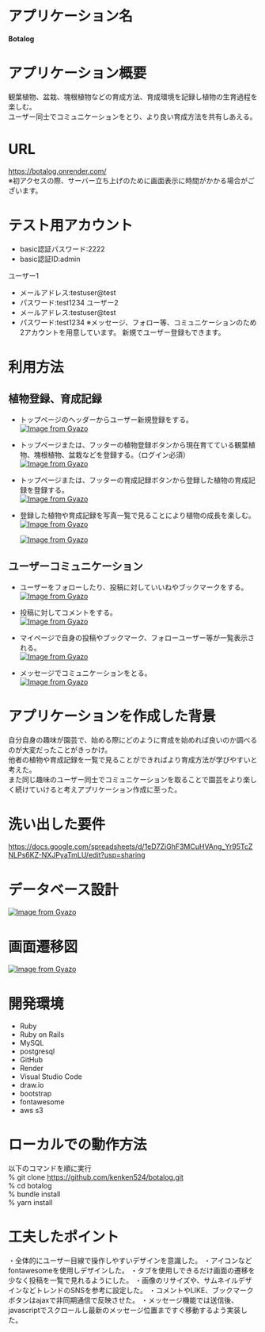 # アプリケーション名

**Botalog**

# アプリケーション概要

観葉植物、盆栽、塊根植物などの育成方法、育成環境を記録し植物の生育過程を楽しむ。
<br>ユーザー同士でコミュニケーションをとり、より良い育成方法を共有しあえる。

# URL

https://botalog.onrender.com/
<br>※初アクセスの際、サーバー立ち上げのために画面表示に時間がかかる場合がございます。

# テスト用アカウント

- basic認証パスワード:2222
- basic認証ID:admin

ユーザー1

- メールアドレス:testuser@test
- パスワード:test1234
  ユーザー2
- メールアドレス:testuser@test
- パスワード:test1234
  ※メッセージ、フォロー等、コミュニケーションのため2アカウントを用意しています。
  新規でユーザー登録もできます。

# 利用方法

## 植物登録、育成記録

- トップページのヘッダーからユーザー新規登録をする。<br>
  [![Image from Gyazo](https://i.gyazo.com/204eca3ea8697febb1e3867c749548ea/thumb/300#.gif)](https://gyazo.com/204eca3ea8697febb1e3867c749548ea)

- トップページまたは、フッターの植物登録ボタンから現在育てている観葉植物、塊根植物、盆栽などを登録する。（ログイン必須）<br>
  [![Image from Gyazo](https://i.gyazo.com/7b8f35f1166974525b33c38caca29f34/thumb/300#.gif)](https://gyazo.com/7b8f35f1166974525b33c38caca29f34)

- トップページまたは、フッターの育成記録ボタンから登録した植物の育成記録を登録する。<br>
  [![Image from Gyazo](https://i.gyazo.com/94c4120f51469003b87d7e87f1331a2e/thumb/300#.gif)](https://gyazo.com/94c4120f51469003b87d7e87f1331a2e)

- 登録した植物や育成記録を写真一覧で見ることにより植物の成長を楽しむ。<br>
  [![Image from Gyazo](https://i.gyazo.com/953e71b10a505250c73ba16bc443d54e/thumb/300#.gif)](https://gyazo.com/953e71b10a505250c73ba16bc443d54e)

  [![Image from Gyazo](https://i.gyazo.com/22434a1417f463853786879f5891f5ef/thumb/300#.gif)](https://gyazo.com/22434a1417f463853786879f5891f5ef)

## ユーザーコミュニケーション

- ユーザーをフォローしたり、投稿に対していいねやブックマークをする。<br>
  [![Image from Gyazo](https://i.gyazo.com/6e877c31c4a3012c171099f002408a73/thumb/300#.gif)](https://gyazo.com/6e877c31c4a3012c171099f002408a73)

- 投稿に対してコメントをする。<br>
  [![Image from Gyazo](https://i.gyazo.com/97b68b772b3a40277f9c8f57af4f4f7e/thumb/300#.gif)](https://gyazo.com/97b68b772b3a40277f9c8f57af4f4f7e)

- マイページで自身の投稿やブックマーク、フォローユーザー等が一覧表示される。<br>
  [![Image from Gyazo](https://i.gyazo.com/a1b391635a34b4b4dcf790309cf10492/thumb/300#.gif)](https://gyazo.com/a1b391635a34b4b4dcf790309cf10492)

- メッセージでコミュニケーションをとる。<br>
  [![Image from Gyazo](https://i.gyazo.com/0b65c604f006cb5c486979959c8576b9/thumb/300#.gif)](https://gyazo.com/0b65c604f006cb5c486979959c8576b9)

# アプリケーションを作成した背景

自分自身の趣味が園芸で、始める際にどのように育成を始めれば良いのか調べるのが大変だったことがきっかけ。
<br>他者の植物や育成記録を一覧で見ることができればより育成方法が学びやすいと考えた。
<br>また同じ趣味のユーザー同士でコミュニケーションを取ることで園芸をより楽しく続けていけると考えアプリケーション作成に至った。

# 洗い出した要件

https://docs.google.com/spreadsheets/d/1eD7ZiGhF3MCuHVAng_Yr95TcZNLPs6KZ-NXJPyaTmLU/edit?usp=sharing

# データベース設計

[![Image from Gyazo](https://i.gyazo.com/0f48794f2a698d34b24394d24657e957.png)](https://gyazo.com/0f48794f2a698d34b24394d24657e957)

# 画面遷移図

[![Image from Gyazo](https://i.gyazo.com/63ca3bcb58adb3866ea5e2f7c4848946.png)](https://gyazo.com/63ca3bcb58adb3866ea5e2f7c4848946)

# 開発環境

- Ruby
- Ruby on Rails
- MySQL
- postgresql
- GitHub
- Render
- Visual Studio Code
- draw.io
- bootstrap
- fontawesome
- aws s3

# ローカルでの動作方法

以下のコマンドを順に実行
<br> % git clone https://github.com/kenken524/botalog.git
<br> % cd botalog
<br> % bundle install
<br> % yarn install

# 工夫したポイント

・全体的にユーザー目線で操作しやすいデザインを意識した。
・アイコンなどfontawesomeを使用しデザインした。
・タブを使用しできるだけ画面の遷移を少なく投稿を一覧で見れるようにした。
・画像のリサイズや、サムネイルデザインなどトレンドのSNSを参考に設定した。
・コメントやLIKE、ブックマークボタンはajaxで非同期通信で反映させた。
・メッセージ機能では送信後、javascriptでスクロールし最新のメッセージ位置まですぐ移動するよう実装した。
